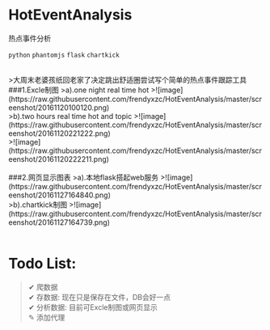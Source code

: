 # HotEventAnalysis
热点事件分析

`python`
`phantomjs`
`flask`
`chartkick`

<br>
>大周末老婆孩纸回老家了决定跳出舒适圈尝试写个简单的热点事件跟踪工具
<br>
###1.Excle制图
>a).one night real time hot
>![image](https://raw.githubusercontent.com/frendyxzc/HotEventAnalysis/master/screenshot/20161120100120.png)<br>
>b).two hours real time hot and topic
>![image](https://raw.githubusercontent.com/frendyxzc/HotEventAnalysis/master/screenshot/20161120221222.png)<br>
>![image](https://raw.githubusercontent.com/frendyxzc/HotEventAnalysis/master/screenshot/20161120222211.png)<br>
<br>
###2.网页显示图表
>a).本地flask搭起web服务
>![image](https://raw.githubusercontent.com/frendyxzc/HotEventAnalysis/master/screenshot/20161127164840.png)<br>
>b).chartkick制图
>![image](https://raw.githubusercontent.com/frendyxzc/HotEventAnalysis/master/screenshot/20161127164739.png)<br>
<br>

# Todo List:
> ✔ 爬数据<br>
> ✔ 存数据: 现在只是保存在文件，DB会好一点<br>
> ✔ 分析数据: 目前可Excle制图或网页显示<br>
> ✎ 添加代理<br>